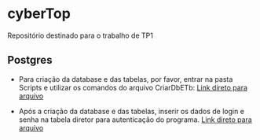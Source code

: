 # cyberTop
Repositório destinado para o trabalho de TP1

## Postgres
* Para criação da database e das tabelas, por favor, entrar na pasta Scripts e utilizar os comandos do arquivo CriarDbETb: [Link direto para arquivo](./Scripts/CriarDbETb)

* Após a criação da database e das tabelas, inserir os dados de login e senha na tabela diretor para autenticação do programa. [Link direto para arquivo](./Scripts/InsertDiretor)

